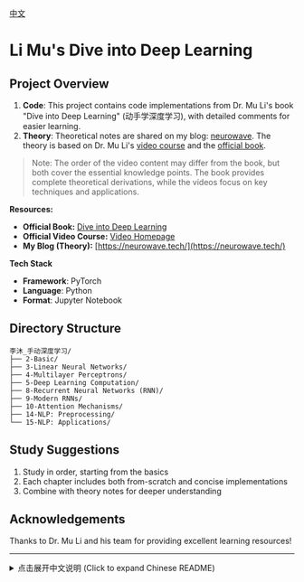 [中文](#chinese-readme)

# Li Mu's Dive into Deep Learning

## Project Overview

1. **Code**: This project contains code implementations from Dr. Mu Li's book "Dive into Deep Learning" (动手学深度学习), with detailed comments for easier learning.
2. **Theory**: Theoretical notes are shared on my blog: [neurowave](https://neurowave.tech/). The theory is based on Dr. Mu Li's [video course](https://courses.d2l.ai/zh-v2/) and the [official book](https://zh.d2l.ai/chapter_preface/index.html).

> Note: The order of the video content may differ from the book, but both cover the essential knowledge points. The book provides complete theoretical derivations, while the videos focus on key techniques and applications.

**Resources:**
- **Official Book:** [Dive into Deep Learning](https://zh.d2l.ai/chapter_preface/index.html)
- **Official Video Course:** [Video Homepage](https://courses.d2l.ai/zh-v2/)
- **My Blog (Theory):** [https://neurowave.tech/](https://neurowave.tech/)

**Tech Stack**
- **Framework**: PyTorch
- **Language**: Python
- **Format**: Jupyter Notebook

## Directory Structure

```
李沐_手动深度学习/
├── 2-Basic/
├── 3-Linear Neural Networks/
├── 4-Multilayer Perceptrons/
├── 5-Deep Learning Computation/
├── 8-Recurrent Neural Networks (RNN)/
├── 9-Modern RNNs/
├── 10-Attention Mechanisms/
├── 14-NLP: Preprocessing/
└── 15-NLP: Applications/
```

## Study Suggestions

1. Study in order, starting from the basics
2. Each chapter includes both from-scratch and concise implementations
3. Combine with theory notes for deeper understanding

## Acknowledgements

Thanks to Dr. Mu Li and his team for providing excellent learning resources!

---

<details id="chinese-readme">
<summary>点击展开中文说明 (Click to expand Chinese README)</summary>

# 李沐_手动深度学习

## 内容简介

1. **代码**：本项目包含李沐老师的《动手学深度学习》一书的代码实现，对代码加上了详细的注释，方便学习。
2. **理论**：理论部分笔记分享在我的博客上：[neurowave](https://neurowave.tech/ "访问博客")
理论部分的内容，是根据李沐老师的[视频课程](https://courses.d2l.ai/zh-v2/ "访问视频页面") + [《手动深度学习》](https://zh.d2l.ai/chapter_preface/index.html "访问书") 这本书学习和整理的。

>由于李沐老师的视频内容会和书有顺序差异，但基本覆盖书上重要知识点，书上有理论相关完整推导，视频主要讲重要技术推导和应用。

**资源：**
- **书的官方地址**：[《手动深度学习》](https://zh.d2l.ai/chapter_preface/index.html) 
- **配套视频的官方地址**：[视频主页](https://courses.d2l.ai/zh-v2/) 
- **我的个人博客（理论部分）**：[https://neurowave.tech/](https://neurowave.tech/)

**技术栈**
- **框架**: PyTorch
- **语言**: Python
- **格式**: Jupyter Notebook

## 目录结构

```
李沐_手动深度学习/
├── 2-基础知识/
├── 3-线性神经网络/
├── 4-多层感知机/
├── 5-深度学习计算/
├── 8-循环神经网络RNN/
├── 9-现代循环神经网络/
├── 10-注意力机制/
├── 14-NLP：预处理/
└── 15-NLP：应用/
```

## 学习建议

1. 按照目录顺序学习，从基础知识开始
2. 每个章节都包含从零实现和简洁实现两个版本
3. 建议结合理论笔记一起学习，加深理解

## 致谢

感谢李沐老师及其团队提供的优质学习资源！

</details> 